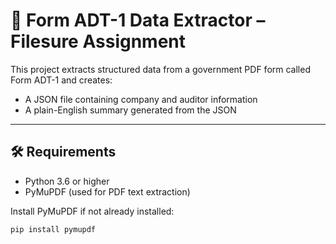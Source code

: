# 📄 Form ADT-1 Data Extractor – Filesure Assignment

This project extracts structured data from a government PDF form called Form ADT-1 and creates:
- A JSON file containing company and auditor information
- A plain-English summary generated from the JSON

---

## 🛠️ Requirements

- Python 3.6 or higher
- PyMuPDF (used for PDF text extraction)

Install PyMuPDF if not already installed:

```bash
pip install pymupdf
